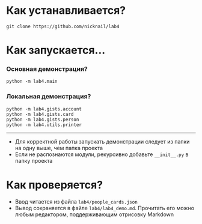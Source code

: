# Как устанавливается?

```shell
git clone https://github.com/nicknail/lab4
```

# Как запускается…

### Основная демонстрация?

```shell
python -m lab4.main
```

### Локальная демонстрация?

```shell
python -m lab4.gists.account
python -m lab4.gists.card
python -m lab4.gists.person
python -m lab4.utils.printer
```

---

- Для корректной работы запускать демонстрации следует из папки на одну выше, чем папка проекта
- Если не распознаются модули, рекурсивно добавьте `__init__.py` в папку проекта

# Как проверяется?

- Ввод читается из файла `lab4/people_cards.json`
- Вывод сохраняется в файле `lab4/lab4_demo.md`. Прочитать его можно любым редактором, поддерживающим отрисовку Markdown